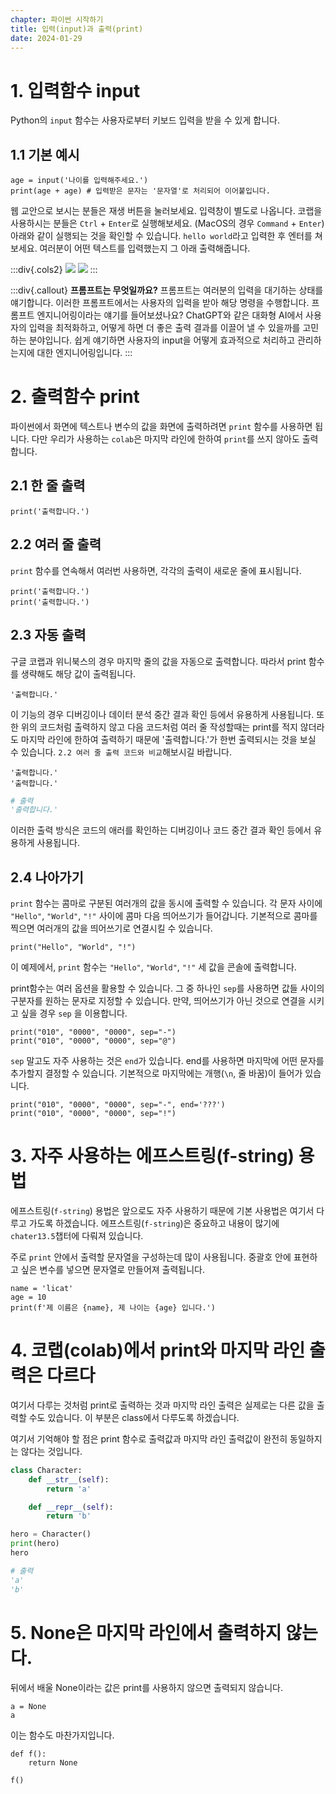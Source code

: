 ```yaml
---
chapter: 파이썬 시작하기
title: 입력(input)과 출력(print)
date: 2024-01-29
---
```


# 1. 입력함수 input

Python의 `input` 함수는 사용자로부터 키보드 입력을 받을 수 있게 합니다.

## 1.1 기본 예시

```python-exec
age = input('나이를 입력해주세요.')
print(age + age) # 입력받은 문자는 '문자열'로 처리되어 이어붙입니다.
```

웹 교안으로 보시는 분들은 재생 버튼을 눌러보세요. 입력창이 별도로 나옵니다. 코랩을 사용하시는 분들은 `Ctrl` + `Enter`로 실행해보세요. (MacOS의 경우 `Command` + `Enter`) 아래와 같이 실행되는 것을 확인할 수 있습니다. `hello world`라고 입력한 후 엔터를 쳐보세요. 여러분이 어떤 텍스트를 입력했는지 그 아래 출력해줍니다.

:::div{.cols2}
![](/images/python/chapter02/chapter02-3-1.png)
![](/images/python/chapter02/chapter02-3-2.png)
:::

:::div{.callout}
**프롬프트는 무엇일까요?**
프롬프트는 여러분의 입력을 대기하는 상태를 얘기합니다. 이러한 프롬프트에서는 사용자의 입력을 받아 해당 명령을 수행합니다.
프롬프트 엔지니어링이라는 얘기를 들어보셨나요? ChatGPT와 같은 대화형 AI에서 사용자의 입력을 최적화하고, 어떻게 하면 더 좋은 출력 결과를 이끌어 낼 수 있을까를 고민하는 분야입니다. 쉽게 얘기하면 사용자의 input을 어떻게 효과적으로 처리하고 관리하는지에 대한 엔지니어링입니다.
:::

# 2. 출력함수 print

파이썬에서 화면에 텍스트나 변수의 값을 화면에 출력하려면 `print` 함수를 사용하면 됩니다. 다만 우리가 사용하는 `colab`은 마지막 라인에 한하여 `print`를 쓰지 않아도 출력합니다.

## 2.1 한 줄 출력

```python-exec
print('출력합니다.')
```

## 2.2 여러 줄 출력

`print` 함수를 연속해서 여러번 사용하면, 각각의 출력이 새로운 줄에 표시됩니다.

```python-exec
print('출력합니다.')
print('출력합니다.')
```

## 2.3 자동 출력

구글 코랩과 위니북스의 경우 마지막 줄의 값을 자동으로 출력합니다. 따라서 print 함수를 생략해도 해당 값이 출력됩니다.

```python-exec
'출력합니다.'
```

이 기능의 경우 디버깅이나 데이터 분석 중간 결과 확인 등에서 유용하게 사용됩니다. 또한 위의 코드처럼 출력하지 않고 다음 코드처럼 여러 줄 작성할때는 print를 적지 않더라도 마지막 라인에 한하여 출력하기 때문에 '출력합니다.'가 한번 출력되시는 것을 보실 수 있습니다. `2.2 여러 줄 출력 코드와 비교`해보시길 바랍니다.

```python-exec
'출력합니다.'
'출력합니다.'
```

```python
# 출력
'출력합니다.'
```

이러한 출력 방식은 코드의 애러를 확인하는 디버깅이나 코드 중간 결과 확인 등에서 유용하게 사용됩니다.

## 2.4 나아가기

`print` 함수는 콤마로 구분된 여러개의 값을 동시에 출력할 수 있습니다. 각 문자 사이에 `"Hello"`, `"World"`, `"!"` 사이에 콤마 다음 띄어쓰기가 들어갑니다. 기본적으로 콤마를 찍으면 여러개의 값을 띄어쓰기로 연결시킬 수 있습니다.

```python-exec
print("Hello", "World", "!")
```

이 예제에서, `print` 함수는 `"Hello"`, `"World"`, `"!"` 세 값을 콘솔에 출력합니다.

print함수는 여러 옵션을 활용할 수 있습니다. 그 중 하나인 `sep`를 사용하면 값들 사이의 구분자를 원하는 문자로 지정할 수 있습니다. 만약, 띄어쓰기가 아닌 것으로 연결을 시키고 싶을 경우 `sep` 을 이용합니다.

```python-exec
print("010", "0000", "0000", sep="-")
print("010", "0000", "0000", sep="@")
```

`sep` 말고도 자주 사용하는 것은 `end`가 있습니다. end를 사용하면 마지막에 어떤 문자를 추가할지 결정할 수 있습니다. 기본적으로 마지막에는 개행(`\n`, 줄 바꿈)이 들어가 있습니다.

```python-exec
print("010", "0000", "0000", sep="-", end='???')
print("010", "0000", "0000", sep="!")
```

# 3. 자주 사용하는 에프스트링(f-string) 용법

에프스트링(`f-string`) 용법은 앞으로도 자주 사용하기 때문에 기본 사용법은 여기서 다루고 가도록 하겠습니다. 에프스트링(`f-string`)은 중요하고 내용이 많기에 `chater13.5`챕터에 다뤄져 있습니다.

주로 `print` 안에서 출력할 문자열을 구성하는데 많이 사용됩니다. 중괄호 안에 표현하고 싶은 변수를 넣으면 문자열로 만들어져 출력됩니다.

```python-exec
name = 'licat'
age = 10
print(f'제 이름은 {name}, 제 나이는 {age} 입니다.')
```

# 4. 코랩(colab)에서 print와 마지막 라인 출력은 다르다

여기서 다루는 것처럼 print로 출력하는 것과 마지막 라인 출력은 실제로는 다른 값을 출력할 수도 있습니다. 이 부분은 class에서 다루도록 하겠습니다.

여기서 기억해야 할 점은 print 함수로 출력값과 마지막 라인 출력값이 완전히 동일하지는 않다는 것입니다.

```python
class Character:
    def __str__(self):
        return 'a'

    def __repr__(self):
        return 'b'

hero = Character()
print(hero)
hero
```

```python
# 출력
'a'
'b'
```

# 5. None은 마지막 라인에서 출력하지 않는다.

뒤에서 배울 None이라는 값은 print를 사용하지 않으면 출력되지 않습니다.

```python-exec
a = None
a
```

이는 함수도 마찬가지입니다.

```python-exec
def f():
    return None

f()
```
